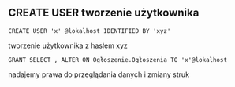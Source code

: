 ## CREATE USER tworzenie użytkownika 

`CREATE USER 'x' @lokalhost IDENTIFIED BY 'xyz'`

tworzenie użytkownika z hasłem xyz


`GRANT SELECT , ALTER ON Ogłoszenie.Ogłoszenia TO 'x'@lokalhost`

nadajemy prawa do przeglądania danych i zmiany struk